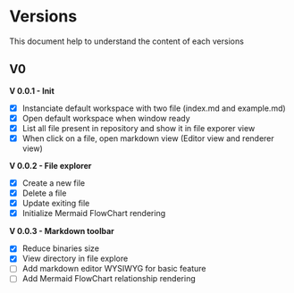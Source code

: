 # Versions

This document help to understand the content of each versions

## V0

**V 0.0.1 - Init**

- [x] Instanciate default workspace with two file (index.md and example.md)
- [x] Open default workspace when window ready
- [x] List all file present in repository and show it in file exporer view
- [x] When click on a file, open markdown view (Editor view and renderer view)

**V 0.0.2 - File explorer**

- [x] Create a new file
- [x] Delete a file
- [x] Update exiting file
- [x] Initialize Mermaid FlowChart rendering

**V 0.0.3 - Markdown toolbar**

- [x] Reduce binaries size
- [x] View directory in file explore
- [ ] Add markdown editor WYSIWYG for basic feature
- [ ] Add Mermaid FlowChart relationship rendering